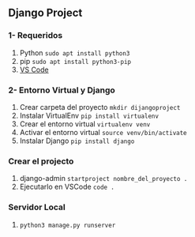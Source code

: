 ## Django Project
### 1- Requeridos
1. Python `sudo apt install python3`
2. pip `sudo apt install python3-pip`
3. [VS Code](https://code.visualstudio.com/sha/download?build=stable&os=linux-deb-x64)

### 2- Entorno Virtual y Django
1. Crear carpeta del proyecto `mkdir dijangoproject`
2. Instalar VirtualEnv `pip install virtualenv`
3. Crear el entorno virtual `virtualenv venv`
4. Activar el entorno virtual `source venv/bin/activate`
5. Instalar Django `pip install django`

### Crear el projecto
1. django-admin `startproject nombre_del_proyecto .`
2. Ejecutarlo en VSCode `code .`

### Servidor Local
1. `python3 manage.py runserver`

